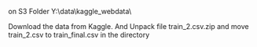 


on S3 Folder
Y:\data\kaggle_webdata\



Download the data from Kaggle. And Unpack file train_2.csv.zip and move train_2.csv to train_final.csv in the directory